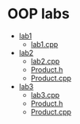 <h1>OOP labs</h1>
<ul>
  <li>
    <a href=https://github.com/qqlexa/kpi_labs/blob/main/oop/lab1>lab1</a>
    <ul>
      <li>
        <a href=https://github.com/qqlexa/kpi_labs/blob/main/oop/lab1/lab1.cpp>lab1.cpp</a>
      </li>
    </ul>
  </li>
  <li>
    <a href=https://github.com/qqlexa/kpi_labs/blob/main/oop/lab2>lab2</a>
    <ul>
        <li>
          <a href=https://github.com/qqlexa/kpi_labs/blob/main/oop/lab2/lab2.cpp>lab2.cpp</a>
        </li>
        <li>
          <a href=https://github.com/qqlexa/kpi_labs/blob/main/oop/lab2/Product.h>Product.h</a>
        </li>
        <li>
          <a href=https://github.com/qqlexa/kpi_labs/blob/main/oop/lab2/Product.cpp>Product.cpp</a>
        </li>
      </ul>
  </li>
  <li>
    <a href=https://github.com/qqlexa/kpi_labs/blob/main/oop/lab3>lab3</a>
    <ul>
        <li>
          <a href=https://github.com/qqlexa/kpi_labs/blob/main/oop/lab3/lab3.cpp>lab3.cpp</a>
        </li>
        <li>
          <a href=https://github.com/qqlexa/kpi_labs/blob/main/oop/lab3/Product.h>Product.h</a>
        </li>
        <li>
          <a href=https://github.com/qqlexa/kpi_labs/blob/main/oop/lab3/Product.cpp>Product.cpp</a>
        </li>
      </ul>
  </li>
</ul>
